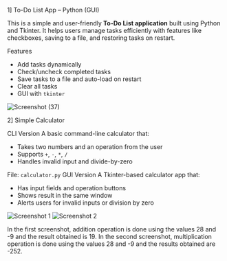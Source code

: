 
1] To-Do List App – Python (GUI)

This is a simple and user-friendly **To-Do List application** built using Python and Tkinter. It helps users manage tasks efficiently with features like checkboxes, saving to a file, and restoring tasks on restart.

 Features

-  Add tasks dynamically
-  Check/uncheck completed tasks
-  Save tasks to a file and auto-load on restart
-  Clear all tasks
-  GUI with `tkinter`

![Screenshot (37)](https://github.com/user-attachments/assets/37e42b04-ae4d-4e94-a245-af03a0c3818b)



2] Simple Calculator

 CLI Version
  A basic command-line calculator that:
- Takes two numbers and an operation from the user
- Supports `+`, `-`, `*`, `/`
- Handles invalid input and divide-by-zero

 File: `calculator.py`
 GUI Version
 A Tkinter-based calculator app that:
 - Has input fields and operation buttons
 - Shows result in the same window
 - Alerts users for invalid inputs or division by zero

![Screenshot 1](https://github.com/user-attachments/assets/8c987765-cd23-48a1-aa38-ed84904711e5)
![Screenshot 2](https://github.com/user-attachments/assets/22ad6100-5609-48c3-93fa-9499cc6cc8d3)



In the first screenshot, addition operation is done using the values 28 and -9 and the result obtained is 19.
In the second screenshot, multiplication operation is done using the values 28 and -9 and the results obtained are -252.





